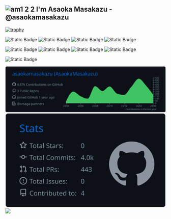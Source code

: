 ## ![am1 2 2](https://github.com/asaokamasakazu/asaokamasakazu/assets/107730981/996bdfb6-d190-44e4-a53c-d70c780b5df1) I'm Asaoka Masakazu - @asaokamasakazu

<!-- trophy privateリポジトリなし -->
<!-- [![trophy](https://github-profile-trophy.vercel.app/?username=asaokamasakazu&theme=algolia&title=Commit,PullRequest,Reviews,Issues,Repositories&margin-w=37&margin-h=5&no-bg=true&no-frame=true)](https://github.com/ryo-ma/github-profile-trophy) -->
<!-- trophy privateリポジトリあり -->
[![trophy](https://github-profile-trophy-pink.vercel.app/?username=asaokamasakazu&theme=algolia&title=MultiLanguage,Commit,PullRequest,Reviews,Issues,Repositories&margin-w=7&margin-h=5&no-bg=true&no-frame=true)](https://github.com/ryo-ma/github-profile-trophy)

<!-- shields -->
![Static Badge](https://img.shields.io/badge/work-backend_engineer-lightblue?style=for-the-badge)
![Static Badge](https://img.shields.io/badge/style-remote-red?style=for-the-badge)
![Static Badge](https://img.shields.io/badge/life-vtuber-yellow?style=for-the-badge)
![Static Badge](https://img.shields.io/badge/cat-rura-pink?style=for-the-badge)

![Static Badge](https://img.shields.io/badge/php-running-blueviolet?style=for-the-badge)
![Static Badge](https://img.shields.io/badge/laravel-running-orange?style=for-the-badge)
![Static Badge](https://img.shields.io/badge/typescript-running-blue?style=for-the-badge)
![Static Badge](https://img.shields.io/badge/vue-running-yellowgreen?style=for-the-badge)

![Static Badge](https://img.shields.io/badge/editor-phpstorm-lightgray?style=for-the-badge)

<!-- summary card -->
[![](https://raw.githubusercontent.com/asaokamasakazu/asaokamasakazu/master/profile-summary-card-output/github_dark/0-profile-details.svg)](https://github.com/vn7n24fzkq/github-profile-summary-cards)
[![](https://raw.githubusercontent.com/asaokamasakazu/asaokamasakazu/master/profile-summary-card-output/github_dark/3-stats.svg)](https://github.com/vn7n24fzkq/github-profile-summary-cards)
[![](http://github-profile-summary-cards.vercel.app/api/cards/productive-time?username=asaokamasakazu&theme=github_dark&utcOffset=9)](https://github.com/vn7n24fzkq/github-profile-summary-cards)
